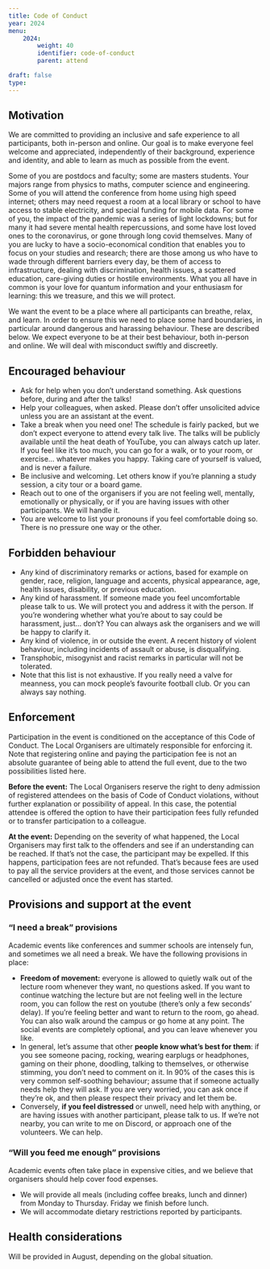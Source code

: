 ```yaml
---
title: Code of Conduct
year: 2024
menu:
    2024:
        weight: 40
        identifier: code-of-conduct
        parent: attend

draft: false
type: 
---
```


## Motivation
We are committed to providing an inclusive and safe experience to all participants, both in-person and online. Our goal is to make everyone feel welcome and appreciated, independently of their background, experience and identity, and able to learn as much as possible from the event.

Some of you are postdocs and faculty; some are masters students. Your majors range from physics to maths, computer science and engineering. Some of you will attend the conference from home using high speed internet; others may need request a room at a local library or school to have access to stable electricity, and special funding for mobile data. For some of you, the impact of the pandemic was a series of light lockdowns; but for many it had severe mental health repercussions, and some have lost loved ones to the coronavirus, or gone through long covid themselves. Many of you are lucky to have a socio-economical condition that enables you to focus on your studies and research; there are those among us who have to wade through different barriers every day, be them of access to infrastructure, dealing with discrimination, health issues, a scattered education, care-giving duties or hostile environments. What you all have in common is your love for quantum information and your enthusiasm for learning: this we treasure, and this we will protect.

We want the event to be a place where all participants can breathe, relax, and learn. In order to ensure this we need to place some hard boundaries, in particular around dangerous and harassing behaviour. These are described below. We expect everyone to be at their best behaviour, both in-person and online. We will deal with misconduct swiftly and discreetly.

## Encouraged behaviour
- Ask for help when you don’t understand something. Ask questions before, during and after the talks!
- Help your colleagues, when asked. Please don’t offer unsolicited advice unless you are an assistant at the event.
- Take a break when you need one! The schedule is fairly packed, but we don’t expect everyone to attend every talk live. The talks will be publicly available until the heat death of YouTube, you can always catch up later. If you feel like it’s too much, you can go for a walk, or to your room, or exercise… whatever makes you happy. Taking care of yourself is valued, and is never a failure.
- Be inclusive and welcoming. Let others know if you’re planning a study session, a city tour or a board game.
- Reach out to one of the organisers if you are not feeling well, mentally, emotionally or physically, or if you are having issues with other participants. We will handle it.
- You are welcome to list your pronouns if you feel comfortable doing so. There is no pressure one way or the other.

## Forbidden behaviour
- Any kind of discriminatory remarks or actions, based for example on gender, race, religion, language and accents, physical appearance, age, health issues, disability, or previous education.
- Any kind of harassment. If someone made you feel uncomfortable please talk to us. We will protect you and address it with the person. If you’re wondering whether what you’re about to say could be harassment, just… don’t? You can always ask the organisers and we will be happy to clarify it.
- Any kind of violence, in or outside the event. A recent history of violent behaviour, including incidents of assault or abuse, is disqualifying.
- Transphobic, misogynist and racist remarks in particular will not be tolerated.
- Note that this list is not exhaustive. If you really need a valve for meanness, you can mock people’s favourite football club. Or you can always say nothing.


## Enforcement
Participation in the event is conditioned on the acceptance of this Code of Conduct. The Local Organisers are ultimately responsible for enforcing it. Note that registering online and paying the participation fee is not an absolute guarantee of being able to attend the full event, due to the two possibilities listed here.

**Before the event:** The Local Organisers reserve the right to deny admission of registered attendees on the basis of Code of Conduct violations, without further explanation or possibility of appeal. In this case, the potential attendee is offered the option to have their participation fees fully refunded or to transfer participation to a colleague.

**At the event:** Depending on the severity of what happened, the Local Organisers may first talk to the offenders and see if an understanding can be reached. If that’s not the case, the participant may be expelled. If this happens, participation fees are not refunded. That’s because fees are used to pay all the service providers at the event, and those services cannot be cancelled or adjusted once the event has started.


## Provisions and support at the event

### “I need a break” provisions
Academic events like conferences and summer schools are intensely fun, and sometimes we all need a break. We have the following provisions in place: 

- **Freedom of movement:** everyone is allowed to quietly walk out of the lecture room whenever they want, no questions asked. If you want to continue watching the lecture but are not feeling well in the lecture room, you can follow the rest on youtube (there’s only a few seconds’ delay). If you’re feeling better and want to return to the room, go ahead. You can also walk around the campus or go home at any point. The social events are completely optional, and you can leave whenever you like.
- In general, let’s assume that other **people know what’s best for them**: if you see someone pacing, rocking, wearing earplugs or headphones, gaming on their phone, doodling, talking to themselves, or otherwise stimming, you don’t need to comment on it. In 90% of the cases this is very common self-soothing behaviour; assume that if someone actually needs help they will ask. If you are very worried, you can ask once if they’re ok, and then please respect their privacy and let them be.
- Conversely, **if you feel distressed** or unwell, need help with anything, or are having issues with another participant, please talk to us. If we’re not nearby, you can write to me on Discord, or approach one of the volunteers. We can help.

### “Will you feed me enough” provisions 
Academic events often take place in expensive cities, and we believe that organisers should help cover food expenses.
- We will provide all meals (including coffee breaks, lunch and dinner) from Monday to Thursday. Friday we finish before lunch.
- We will accommodate dietary restrictions reported by participants.


## Health considerations
Will be provided in August, depending on the global situation.